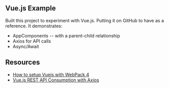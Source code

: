 
## Vue.js Example

Built this project to experiment with Vue.js. Putting it on GitHub to have as a reference. It demonstrates:
- AppComponents
-- with a parent-child relationship
- Axios for API calls
- Async/Await

## Resources

- [How to setup Vuejs with WebPack 4](https://appdividend.com/2018/03/12/how-to-setup-vue-js-with-webpack-4-example/)
- [Vue.js REST API Consumption with Axios](https://alligator.io/vuejs/rest-api-axios/)
